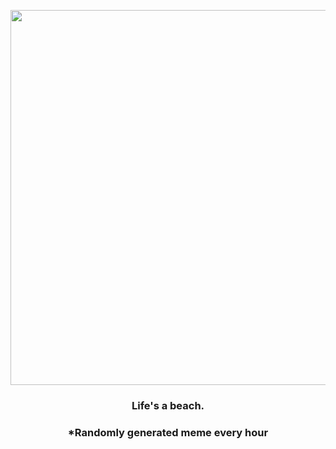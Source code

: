 <p align="center">
        <img src="https://i.redd.it/3y7yty0zm9h91.jpg" width="600" height="600">
        </p>
        <h3 align="center">Life's a beach.</h3>
        <h3 align="center">*Randomly generated meme every hour</h3>
    